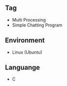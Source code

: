 <h2>Tag</h2>
<ul>
<li> Multi Processing </li> 
<li> Simple Chatting Program </li>
</ul>

<h2>Environment</h2>
<ul>
<li> Linux (Ubuntu) </li>
</ul>

<h2>Languange</h2>
<ul>
<li>C</li>
</ul>
